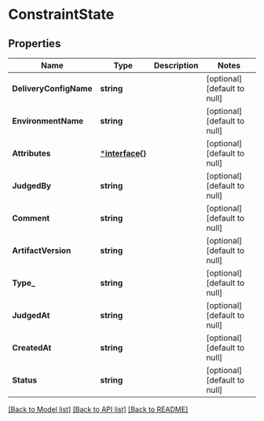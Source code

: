 # ConstraintState

## Properties
Name | Type | Description | Notes
------------ | ------------- | ------------- | -------------
**DeliveryConfigName** | **string** |  | [optional] [default to null]
**EnvironmentName** | **string** |  | [optional] [default to null]
**Attributes** | [***interface{}**](interface{}.md) |  | [optional] [default to null]
**JudgedBy** | **string** |  | [optional] [default to null]
**Comment** | **string** |  | [optional] [default to null]
**ArtifactVersion** | **string** |  | [optional] [default to null]
**Type_** | **string** |  | [optional] [default to null]
**JudgedAt** | **string** |  | [optional] [default to null]
**CreatedAt** | **string** |  | [optional] [default to null]
**Status** | **string** |  | [optional] [default to null]

[[Back to Model list]](../README.md#documentation-for-models) [[Back to API list]](../README.md#documentation-for-api-endpoints) [[Back to README]](../README.md)


